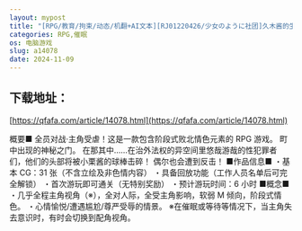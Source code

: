 ```yaml
---
layout: mypost
title: "[RPG/教育/拘束/动态/机翻+AI文本][RJ01220426/少女のように社团]久木酱的生活真是一团糟！！/くぬぎちゃんの人生メチャクチャ!![PC/2.10G]"
categories: RPG,催眠
os: 电脑游戏
slug: a14078
date: 2024-11-09
---
```


## 下载地址：

[https://qfafa.com/article/14078.html](https://qfafa.com/article/14078.html)

概要■
全员对战·主角受虐！这是一款包含阶段式败北情色元素的 RPG 游戏。
町中出现的神秘之门。
在那其中……在治外法权的异空间里悠哉游哉的性犯罪者们，他们的头部将被小栗酱的球棒击碎！
偶尔也会遭到反击！
■作品信息■
・基本 CG：31 张（不含立绘及非色情内容）
・具备回放功能（工作人员名单后可完全解锁）
・首次游玩即可通关（无特别奖励）
・预计游玩时间：6 小时
■概念■
・几乎全程主角视角（※），全对人际，全受主角影响，软弱 M 倾向，阶段式情色。
・心情愉悦/遭遇尴尬/尊严受辱的情景。
※在催眠或等待等情况下，当主角失去意识时，有时会切换到配角视角。